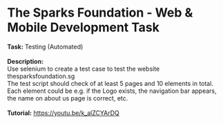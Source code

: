 # The Sparks Foundation - Web & Mobile Development Task

**Task:** Testing (Automated)<br>
<br>
**Description:**<br>
Use selenium to create a test case to test the website thesparksfoundation.sg<br>
The test script should check of at least 5 pages and 10 elements in total.<br>
Each element could be e.g. if the Logo exists, the navigation bar appears, the name on about us page is correct, etc.<br>
<br>
**Tutorial:** https://youtu.be/k_alZCYArDQ <br>

